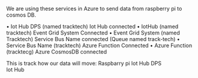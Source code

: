 We are using these services in Azure to send data from raspberry pi to cosmos DB. 
  
 
• Iot Hub DPS (named tracktech) 
Iot Hub connected 
• IotHub (named tracktech) 
Event Grid System Connected 
• Event Grid System (named Tracktech) 
Service Bus Name connected (Queue named track-tech) 
• Service Bus Name (tracktech) 
Azure Function Connected 
• Azure Function (tracktecg) 
Azure CosmosDB connected 
 
 
This is track how our data will move: 
Raspbarry pi   Iot Hub DPS   
 Iot Hub 
 
